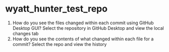 # wyatt_hunter_test_repo

1. How do you see the files changed within each commit using GitHub Desktop GUI?
  Select the repository in GitHub Desktop and view the local changes tab
2. How do you see the contents of what changed within each file for a commit?
    Select the repo and view the history